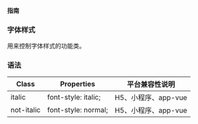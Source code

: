 #### <span class="text-lg text-gray-500 font-normal">指南</span>

<div class="w-screen"></div>

### 字体样式
<a-typography-text>
    用来控制字体样式的功能类。
</a-typography-text>

<CssPrefix />

### 语法
| Class | Properties | 平台兼容性说明
| --- | --- | ---
| <a-link status="success">italic</a-link> | <a-link>font-style: italic;</a-link><br/> | H5、小程序、app-vue
| <a-link status="success">not-italic</a-link> | <a-link>font-style: normal;</a-link><br/> | H5、小程序、app-vue